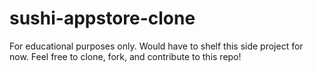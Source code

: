 # sushi-appstore-clone
For educational purposes only.
Would have to shelf this side project for now.
Feel free to clone, fork, and contribute to this repo!
